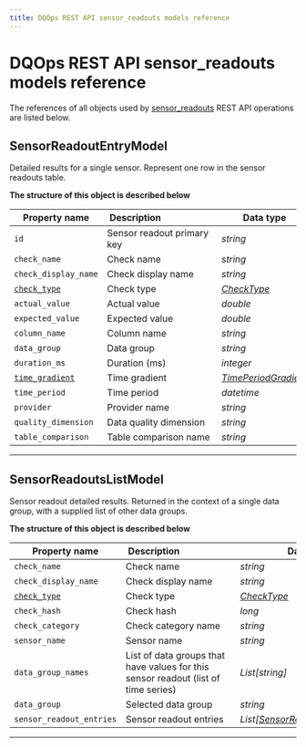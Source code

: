 ```yaml
---
title: DQOps REST API sensor_readouts models reference
---
```

# DQOps REST API sensor_readouts models reference
The references of all objects used by [sensor_readouts](../operations/sensor_readouts.md) REST API operations are listed below.


## SensorReadoutEntryModel
Detailed results for a single sensor. Represent one row in the sensor readouts table.


**The structure of this object is described below**


|&nbsp;Property&nbsp;name&nbsp;|&nbsp;Description&nbsp;&nbsp;&nbsp;&nbsp;&nbsp;&nbsp;&nbsp;&nbsp;&nbsp;&nbsp;&nbsp;&nbsp;&nbsp;&nbsp;&nbsp;&nbsp;&nbsp;&nbsp;&nbsp;&nbsp;&nbsp;|&nbsp;Data&nbsp;type&nbsp;|
|---------------|---------------------------------|-----------|
|<span class="no-wrap-code">`id`</span>|Sensor readout primary key|*string*|
|<span class="no-wrap-code">`check_name`</span>|Check name|*string*|
|<span class="no-wrap-code">`check_display_name`</span>|Check display name|*string*|
|<span class="no-wrap-code">[`check_type`](./table_comparisons.md#checktype)</span>|Check type|*[CheckType](./table_comparisons.md#checktype)*|
|<span class="no-wrap-code">`actual_value`</span>|Actual value|*double*|
|<span class="no-wrap-code">`expected_value`</span>|Expected value|*double*|
|<span class="no-wrap-code">`column_name`</span>|Column name|*string*|
|<span class="no-wrap-code">`data_group`</span>|Data group|*string*|
|<span class="no-wrap-code">`duration_ms`</span>|Duration (ms)|*integer*|
|<span class="no-wrap-code">[`time_gradient`](./errors.md#timeperiodgradient)</span>|Time gradient|*[TimePeriodGradient](./errors.md#timeperiodgradient)*|
|<span class="no-wrap-code">`time_period`</span>|Time period|*datetime*|
|<span class="no-wrap-code">`provider`</span>|Provider name|*string*|
|<span class="no-wrap-code">`quality_dimension`</span>|Data quality dimension|*string*|
|<span class="no-wrap-code">`table_comparison`</span>|Table comparison name|*string*|


___

## SensorReadoutsListModel
Sensor readout detailed results. Returned in the context of a single data group, with a supplied list of other data groups.


**The structure of this object is described below**


|&nbsp;Property&nbsp;name&nbsp;|&nbsp;Description&nbsp;&nbsp;&nbsp;&nbsp;&nbsp;&nbsp;&nbsp;&nbsp;&nbsp;&nbsp;&nbsp;&nbsp;&nbsp;&nbsp;&nbsp;&nbsp;&nbsp;&nbsp;&nbsp;&nbsp;&nbsp;|&nbsp;Data&nbsp;type&nbsp;|
|---------------|---------------------------------|-----------|
|<span class="no-wrap-code">`check_name`</span>|Check name|*string*|
|<span class="no-wrap-code">`check_display_name`</span>|Check display name|*string*|
|<span class="no-wrap-code">[`check_type`](./table_comparisons.md#checktype)</span>|Check type|*[CheckType](./table_comparisons.md#checktype)*|
|<span class="no-wrap-code">`check_hash`</span>|Check hash|*long*|
|<span class="no-wrap-code">`check_category`</span>|Check category name|*string*|
|<span class="no-wrap-code">`sensor_name`</span>|Sensor name|*string*|
|<span class="no-wrap-code">`data_group_names`</span>|List of data groups that have values for this sensor readout (list of time series)|*List[string]*|
|<span class="no-wrap-code">`data_group`</span>|Selected data group|*string*|
|<span class="no-wrap-code">`sensor_readout_entries`</span>|Sensor readout entries|*List[[SensorReadoutEntryModel](#sensorreadoutentrymodel)]*|


___

